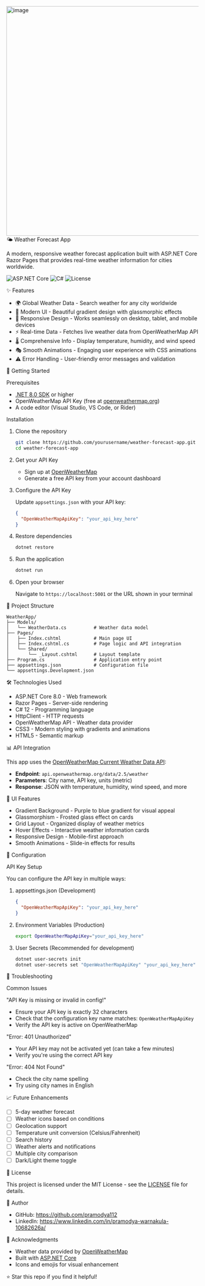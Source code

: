 <img width="1349" height="600" alt="image" src="https://github.com/user-attachments/assets/b92aa5a2-27cc-4dee-851c-115dec79f0ad" />🌤️ Weather Forecast App

A modern, responsive weather forecast application built with ASP.NET Core Razor Pages that provides real-time weather information for cities worldwide.

![ASP.NET Core](https://img.shields.io/badge/ASP.NET%20Core-8.0-blue)
![C#](https://img.shields.io/badge/C%23-12.0-purple)
![License](https://img.shields.io/badge/license-MIT-green)

✨ Features

- 🌍 Global Weather Data - Search weather for any city worldwide
- 🎨 Modern UI - Beautiful gradient design with glassmorphic effects
- 📱 Responsive Design - Works seamlessly on desktop, tablet, and mobile devices
- ⚡ Real-time Data - Fetches live weather data from OpenWeatherMap API
- 🌡️ Comprehensive Info - Display temperature, humidity, and wind speed
- 🎭 Smooth Animations - Engaging user experience with CSS animations
- ⚠️ Error Handling - User-friendly error messages and validation

🚀 Getting Started

Prerequisites

- [.NET 8.0 SDK](https://dotnet.microsoft.com/download) or higher
- OpenWeatherMap API Key (free at [openweathermap.org](https://openweathermap.org/api))
- A code editor (Visual Studio, VS Code, or Rider)

Installation

1. Clone the repository
   ```bash
   git clone https://github.com/yourusername/weather-forecast-app.git
   cd weather-forecast-app
   ```

2. Get your API Key
   - Sign up at [OpenWeatherMap](https://openweathermap.org/api)
   - Generate a free API key from your account dashboard

3. Configure the API Key
   
   Update `appsettings.json` with your API key:
   ```json
   {
     "OpenWeatherMapApiKey": "your_api_key_here"
   }
   ```

4. Restore dependencies
   ```bash
   dotnet restore
   ```

5. Run the application
   ```bash
   dotnet run
   ```

6. Open your browser
   
   Navigate to `https://localhost:5001` or the URL shown in your terminal

📁 Project Structure

```
WeatherApp/
├── Models/
│   └── WeatherData.cs          # Weather data model
├── Pages/
│   ├── Index.cshtml            # Main page UI
│   ├── Index.cshtml.cs         # Page logic and API integration
│   └── Shared/
│       └── _Layout.cshtml      # Layout template
├── Program.cs                  # Application entry point
├── appsettings.json            # Configuration file
└── appsettings.Development.json
```

🛠️ Technologies Used

- ASP.NET Core 8.0 - Web framework
- Razor Pages - Server-side rendering
- C# 12 - Programming language
- HttpClient - HTTP requests
- OpenWeatherMap API - Weather data provider
- CSS3 - Modern styling with gradients and animations
- HTML5 - Semantic markup

📊 API Integration

This app uses the [OpenWeatherMap Current Weather Data API](https://openweathermap.org/current):

- **Endpoint**: `api.openweathermap.org/data/2.5/weather`
- **Parameters**: City name, API key, units (metric)
- **Response**: JSON with temperature, humidity, wind speed, and more

🎨 UI Features

- Gradient Background - Purple to blue gradient for visual appeal
- Glassmorphism - Frosted glass effect on cards
- Grid Layout - Organized display of weather metrics
- Hover Effects - Interactive weather information cards
- Responsive Design - Mobile-first approach
- Smooth Animations - Slide-in effects for results

🔧 Configuration

API Key Setup

You can configure the API key in multiple ways:

1. appsettings.json (Development)
   ```json
   {
     "OpenWeatherMapApiKey": "your_api_key_here"
   }
   ```

2. Environment Variables (Production)
   ```bash
   export OpenWeatherMapApiKey="your_api_key_here"
   ```

3. User Secrets (Recommended for development)
   ```bash
   dotnet user-secrets init
   dotnet user-secrets set "OpenWeatherMapApiKey" "your_api_key_here"
   ```

🐛 Troubleshooting

Common Issues

"API Key is missing or invalid in config!"
- Ensure your API key is exactly 32 characters
- Check that the configuration key name matches: `OpenWeatherMapApiKey`
- Verify the API key is active on OpenWeatherMap

"Error: 401 Unauthorized"
- Your API key may not be activated yet (can take a few minutes)
- Verify you're using the correct API key

"Error: 404 Not Found"
- Check the city name spelling
- Try using city names in English

📈 Future Enhancements

- [ ] 5-day weather forecast
- [ ] Weather icons based on conditions
- [ ] Geolocation support
- [ ] Temperature unit conversion (Celsius/Fahrenheit)
- [ ] Search history
- [ ] Weather alerts and notifications
- [ ] Multiple city comparison
- [ ] Dark/Light theme toggle

📝 License

This project is licensed under the MIT License - see the [LICENSE](LICENSE) file for details.

👤 Author

- GitHub: https://github.com/pramodya112
- LinkedIn: https://www.linkedin.com/in/pramodya-warnakula-10682626a/

🙏 Acknowledgments

- Weather data provided by [OpenWeatherMap](https://openweathermap.org/)
- Built with [ASP.NET Core](https://dotnet.microsoft.com/apps/aspnet)
- Icons and emojis for visual enhancement

⭐ Star this repo if you find it helpful!
